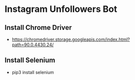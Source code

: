 # Instagram Unfollowers Bot

## Install Chrome Driver

- https://chromedriver.storage.googleapis.com/index.html?path=90.0.4430.24/

## Install Selenium

- pip3 install selenium

